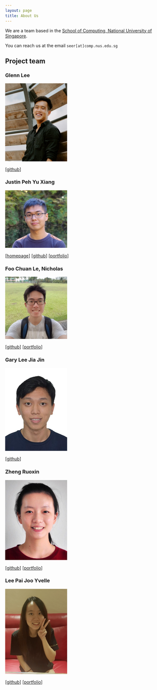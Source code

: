 ```yaml
---
layout: page
title: About Us
---
```


We are a team based in the [School of Computing, National University of Singapore](http://www.comp.nus.edu.sg).

You can reach us at the email `seer[at]comp.nus.edu.sg`

## Project team

### Glenn Lee

<img src="images/glennljs.png" width="200px">

[[github](http://github.com/glennljs)]

### Justin Peh Yu Xiang

<img src="images/pyuxiang.png" width="200px">


[[homepage](https://pyuxiang.com/)]
[[github](https://github.com/pyuxiang)]
[[portfolio](team/pyuxiang.md)]

### Foo Chuan Le, Nicholas

<img src="images/nickyfoo.png" width="200px">

[[github](http://github.com/nickyfoo)]
[[portfolio](team/nickyfoo.md)]


### Gary Lee Jia Jin

<img src="images/garyljj.png" width="200px">

[[github](https://github.com/garyljj)]

### Zheng Ruoxin

<img src="images/zhengruoxin.png" width="200px">

[[github](https://github.com/zhengruoxin)]
[[portfolio](team/zhengruoxin.md)]

### Lee Pai Joo Yvelle

<img src="images/ellevy.png" width="200px">

[[github](https://github.com/ellevy)]
[[portfolio](team/ellevy.md)]
